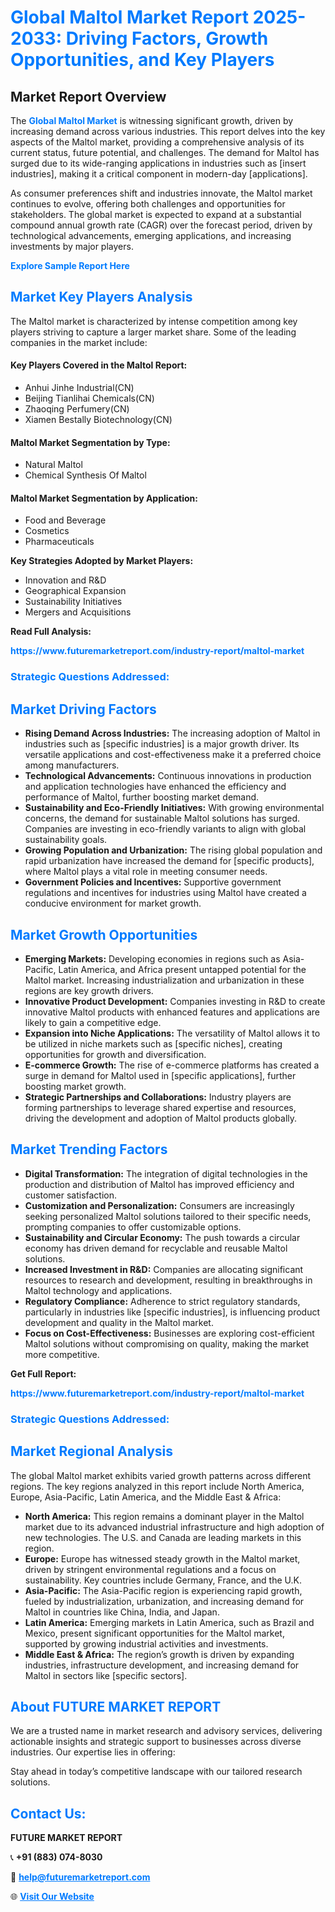 <h1 style="color: #007BFF;">Global Maltol Market Report 2025-2033: Driving Factors, Growth Opportunities, and Key Players</h1>

<section id="overview">
<h2>Market Report Overview</h2>
<p>The <a href="https://www.futuremarketreport.com/industry-report/maltol-market" style="color: #007BFF; text-decoration: none;"><strong>Global Maltol Market</strong></a> is witnessing significant growth, driven by increasing demand across various industries. This report delves into the key aspects of the Maltol market, providing a comprehensive analysis of its current status, future potential, and challenges. The demand for Maltol has surged due to its wide-ranging applications in industries such as [insert industries], making it a critical component in modern-day [applications].</p>
<p>As consumer preferences shift and industries innovate, the Maltol market continues to evolve, offering both challenges and opportunities for stakeholders. The global market is expected to expand at a substantial compound annual growth rate (CAGR) over the forecast period, driven by technological advancements, emerging applications, and increasing investments by major players.</p>
</section>

<section id="overview">
<p><a href="https://www.futuremarketreport.com/request-sample/reportId=85841" style="color: #007BFF; text-decoration: none;"><strong>Explore Sample Report Here</strong></a></p>
</section>

<section id="key-players">
<h2 style="color: #007BFF;">Market Key Players Analysis</h2>
<p>The Maltol market is characterized by intense competition among key players striving to capture a larger market share. Some of the leading companies in the market include:</p>
<h4>Key Players Covered in the Maltol Report:</h4>
<ul><li>Anhui Jinhe Industrial(CN)</li><li>Beijing Tianlihai Chemicals(CN)</li><li>Zhaoqing Perfumery(CN)</li><li>Xiamen Bestally Biotechnology(CN)</li></ul>
<h4>Maltol Market Segmentation by Type:</h4>
<ul><li>Natural Maltol</li><li>Chemical Synthesis Of Maltol</li></ul>

<h4>Maltol Market Segmentation by Application:</h4>
<ul><li>Food and Beverage</li><li>Cosmetics</li><li>Pharmaceuticals</li></ul>
<p><strong>Key Strategies Adopted by Market Players:</strong></p>
<ul>
<li>Innovation and R&D</li>
<li>Geographical Expansion</li>
<li>Sustainability Initiatives</li>
<li>Mergers and Acquisitions</li>
</ul>
</section>

<section>
<p><strong>Read Full Analysis: </strong></p><a href="https://www.futuremarketreport.com/industry-report/maltol-market" style="color: #007BFF; text-decoration: none;"><strong>https://www.futuremarketreport.com/industry-report/maltol-market</strong></a>
<h3 style="color: #007BFF;">Strategic Questions Addressed:</h3>
</section>

<section id="driving-factors">
<h2 style="color: #007BFF;">Market Driving Factors</h2>
<ul>
<li><strong>Rising Demand Across Industries:</strong> The increasing adoption of Maltol in industries such as [specific industries] is a major growth driver. Its versatile applications and cost-effectiveness make it a preferred choice among manufacturers.</li>
<li><strong>Technological Advancements:</strong> Continuous innovations in production and application technologies have enhanced the efficiency and performance of Maltol, further boosting market demand.</li>
<li><strong>Sustainability and Eco-Friendly Initiatives:</strong> With growing environmental concerns, the demand for sustainable Maltol solutions has surged. Companies are investing in eco-friendly variants to align with global sustainability goals.</li>
<li><strong>Growing Population and Urbanization:</strong> The rising global population and rapid urbanization have increased the demand for [specific products], where Maltol plays a vital role in meeting consumer needs.</li>
<li><strong>Government Policies and Incentives:</strong> Supportive government regulations and incentives for industries using Maltol have created a conducive environment for market growth.</li>
</ul>
</section>

<section id="growth-opportunities">
<h2 style="color: #007BFF;">Market Growth Opportunities</h2>
<ul>
<li><strong>Emerging Markets:</strong> Developing economies in regions such as Asia-Pacific, Latin America, and Africa present untapped potential for the Maltol market. Increasing industrialization and urbanization in these regions are key growth drivers.</li>
<li><strong>Innovative Product Development:</strong> Companies investing in R&D to create innovative Maltol products with enhanced features and applications are likely to gain a competitive edge.</li>
<li><strong>Expansion into Niche Applications:</strong> The versatility of Maltol allows it to be utilized in niche markets such as [specific niches], creating opportunities for growth and diversification.</li>
<li><strong>E-commerce Growth:</strong> The rise of e-commerce platforms has created a surge in demand for Maltol used in [specific applications], further boosting market growth.</li>
<li><strong>Strategic Partnerships and Collaborations:</strong> Industry players are forming partnerships to leverage shared expertise and resources, driving the development and adoption of Maltol products globally.</li>
</ul>
</section>

<section id="trending-factors">
<h2 style="color: #007BFF;">Market Trending Factors</h2>
<ul>
<li><strong>Digital Transformation:</strong> The integration of digital technologies in the production and distribution of Maltol has improved efficiency and customer satisfaction.</li>
<li><strong>Customization and Personalization:</strong> Consumers are increasingly seeking personalized Maltol solutions tailored to their specific needs, prompting companies to offer customizable options.</li>
<li><strong>Sustainability and Circular Economy:</strong> The push towards a circular economy has driven demand for recyclable and reusable Maltol solutions.</li>
<li><strong>Increased Investment in R&D:</strong> Companies are allocating significant resources to research and development, resulting in breakthroughs in Maltol technology and applications.</li>
<li><strong>Regulatory Compliance:</strong> Adherence to strict regulatory standards, particularly in industries like [specific industries], is influencing product development and quality in the Maltol market.</li>
<li><strong>Focus on Cost-Effectiveness:</strong> Businesses are exploring cost-efficient Maltol solutions without compromising on quality, making the market more competitive.</li>
</ul>
</section>

<section>
<p><strong>Get Full Report: </strong></p><a href="https://www.futuremarketreport.com/industry-report/maltol-market" style="color: #007BFF; text-decoration: none;"><strong>https://www.futuremarketreport.com/industry-report/maltol-market</strong></a>
<h3 style="color: #007BFF;">Strategic Questions Addressed:</h3>
</section>


<section id="regional-analysis">
<h2 style="color: #007BFF;">Market Regional Analysis</h2>
<p>The global Maltol market exhibits varied growth patterns across different regions. The key regions analyzed in this report include North America, Europe, Asia-Pacific, Latin America, and the Middle East & Africa:</p>
<ul>
<li><strong>North America:</strong> This region remains a dominant player in the Maltol market due to its advanced industrial infrastructure and high adoption of new technologies. The U.S. and Canada are leading markets in this region.</li>
<li><strong>Europe:</strong> Europe has witnessed steady growth in the Maltol market, driven by stringent environmental regulations and a focus on sustainability. Key countries include Germany, France, and the U.K.</li>
<li><strong>Asia-Pacific:</strong> The Asia-Pacific region is experiencing rapid growth, fueled by industrialization, urbanization, and increasing demand for Maltol in countries like China, India, and Japan.</li>
<li><strong>Latin America:</strong> Emerging markets in Latin America, such as Brazil and Mexico, present significant opportunities for the Maltol market, supported by growing industrial activities and investments.</li>
<li><strong>Middle East & Africa:</strong> The region’s growth is driven by expanding industries, infrastructure development, and increasing demand for Maltol in sectors like [specific sectors].</li>
</ul>
</section>

<footer>
<h2 style="color: #007BFF;">About FUTURE MARKET REPORT</h2>
<p>We are a trusted name in market research and advisory services, delivering actionable insights and strategic support to businesses across diverse industries. Our expertise lies in offering:</p>

<p>Stay ahead in today’s competitive landscape with our tailored research solutions.</p>

<h2 style="color: #007BFF;">Contact Us:</h2>
<p><strong>FUTURE MARKET REPORT</strong></p>
<p>📞 <strong>+91 (883) 074-8030</strong></p>
<p>📧 <strong><a href="mailto:help@futuremarketreport.com" style="color: #007BFF;">help@futuremarketreport.com</a></strong></p>
<p>🌐 <strong><a href="https://www.futuremarketreport.com/" style="color: #007BFF;">Visit Our Website</a></strong></p>
</footer>